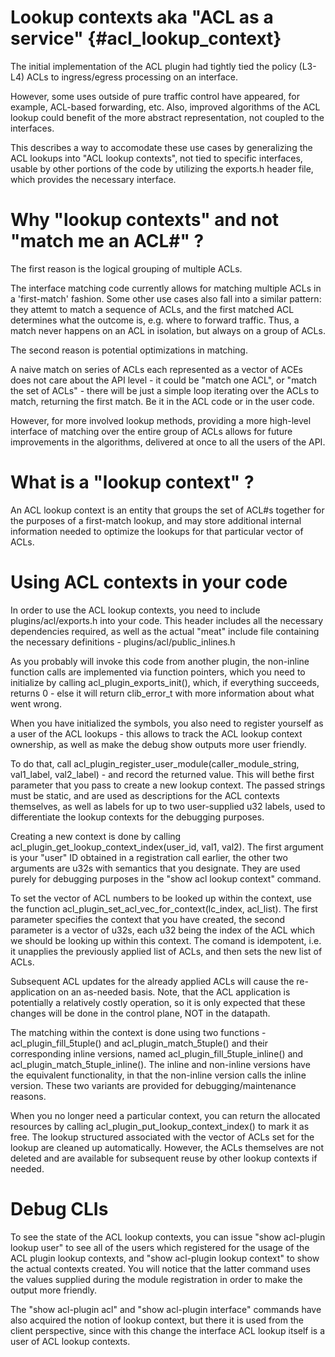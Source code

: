 Lookup contexts aka "ACL as a service" {#acl_lookup_context}
======================================

The initial implementation of the ACL plugin had tightly tied the policy (L3-L4) ACLs
to ingress/egress processing on an interface.

However, some uses outside of pure traffic control have appeared, for example,
ACL-based forwarding, etc. Also, improved algorithms of the ACL lookup
could benefit of the more abstract representation, not coupled to the interfaces.

This describes a way to accomodate these use cases by generalizing the ACL
lookups into "ACL lookup contexts", not tied to specific interfaces, usable
by other portions of the code by utilizing the exports.h header file,
which provides the necessary interface.


Why "lookup contexts" and not "match me an ACL#" ?
================================================

The first reason is the logical grouping of multiple ACLs.

The interface matching code currently allows for matching multiple ACLs
in a 'first-match' fashion. Some other use cases also fall into a similar
pattern: they attemt to match a sequence of ACLs, and the first matched ACL
determines what the outcome is, e.g. where to forward traffic. Thus,
a match never happens on an ACL in isolation, but always on a group of
ACLs.

The second reason is potential optimizations in matching.

A naive match on series of ACLs each represented as a vector of ACEs
does not care about the API level - it could be "match one ACL", or
"match the set of ACLs" - there will be just a simple loop iterating over
the ACLs to match, returning the first match. Be it in the ACL code or
in the user code.

However, for more involved lookup methods, providing a more high-level
interface of matching over the entire group of ACLs allows for future
improvements in the algorithms, delivered at once to all the users
of the API.

What is a "lookup context" ?
============================

An ACL lookup context is an entity that groups the set of ACL#s
together for the purposes of a first-match lookup, and may store
additional internal information needed to optimize the lookups
for that particular vector of ACLs.

Using ACL contexts in your code
===============================

In order to use the ACL lookup contexts, you need to include
plugins/acl/exports.h into your code. This header includes
all the necessary dependencies required, as well as
the actual "meat" include file containing the necessary
definitions - plugins/acl/public_inlines.h

As you probably will invoke this code from another plugin,
the non-inline function calls are implemented via function pointers,
which you need to initialize by calling acl_plugin_exports_init(), which,
if everything succeeds, returns 0 - else it will return clib_error_t with
more information about what went wrong.

When you have initialized the symbols, you also need to register yourself
as a user of the ACL lookups - this allows to track the ACL lookup context
ownership, as well as make the debug show outputs more user friendly.

To do that, call acl_plugin_register_user_module(caller_module_string, val1_label, val2_label) -
and record the returned value. This will bethe first parameter that you pass to create a new
lookup context. The passed strings must be static, and are used as descriptions for the ACL
contexts themselves, as well as labels for up to two user-supplied u32 labels, used to
differentiate the lookup contexts for the debugging purposes.

Creating a new context is done by calling acl_plugin_get_lookup_context_index(user_id, val1, val2).
The first argument is your "user" ID obtained in a registration call earlier, the other two
arguments are u32s with semantics that you designate. They are used purely for debugging purposes
in the "show acl lookup context" command.

To set the vector of ACL numbers to be looked up within the context, use the function
acl_plugin_set_acl_vec_for_context(lc_index, acl_list). The first parameter specifies the context
that you have created, the second parameter is a vector of u32s, each u32 being the index of the ACL
which we should be looking up within this context. The comand is idempotent, i.e.
it unapplies the previously applied list of ACLs, and then sets the new list of ACLs.

Subsequent ACL updates for the already applied ACLs will cause the re-application
on an as-needed basis. Note, that the ACL application is potentially a relatively costly operation,
so it is only expected that these changes will be done in the control plane, NOT in the datapath.

The matching within the context is done using two functions - acl_plugin_fill_5tuple() and
acl_plugin_match_5tuple() and their corresponding inline versions, named acl_plugin_fill_5tuple_inline()
and acl_plugin_match_5tuple_inline(). The inline and non-inline versions have the equivalent functionality,
in that the non-inline version calls the inline version. These two variants are provided
for debugging/maintenance reasons.

When you no longer need a particular context, you can return the allocated resources by calling
acl_plugin_put_lookup_context_index() to mark it as free. The lookup structured associated with
the vector of ACLs set for the lookup are cleaned up automatically. However, the ACLs themselves
are not deleted and are available for subsequent reuse by other lookup contexts if needed.

Debug CLIs
==========

To see the state of the ACL lookup contexts, you can issue "show acl-plugin lookup user" to see
all of the users which registered for the usage of the ACL plugin lookup contexts,
and "show acl-plugin lookup context" to show the actual contexts created. You will notice
that the latter command uses the values supplied during the module registration in order to
make the output more friendly.

The "show acl-plugin acl" and "show acl-plugin interface" commands have also acquired the
notion of lookup context, but there it is used from the client perspective, since
with this change the interface ACL lookup itself is a user of ACL lookup contexts.

